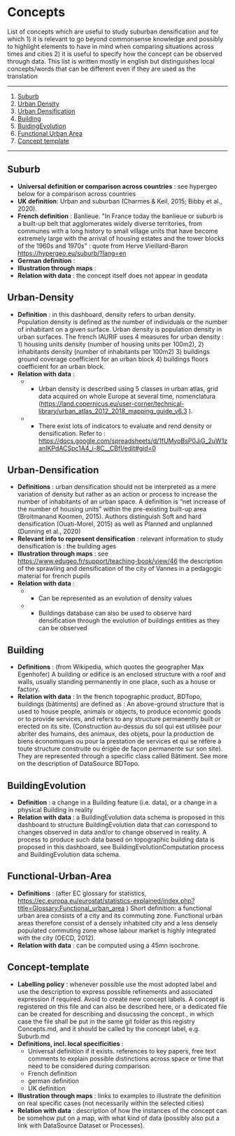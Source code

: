 # Concepts

List of concepts which are useful to study suburban densification and for which 1) it is relevant to go beyond commonsense knowledge and possibly to highlight elements to have in mind when comparing situations across times and cities 2) it is useful to specify how the concept can be observed through data. This list is written mostly in english but distinguishes local concepts/words that can be different even if they are used as the translation 

*******
 1. [Suburb](#Suburb)
 2. [Urban Density](#Urban-Density)
 3. [Urban Densification](#Urban-Densification)
 4. [Building](#Building)
 5. [BuidingEvolution](#BuildingEvolution)
 6. [Functional Urban Area](#Functional-Urban-Area)
 7. [Concept template](#Concept-template)
 *******
## Suburb	
* **Universal definition or comparison across countries** : see hypergeo below for a comparison across countries
* **UK definition**: Urban and suburban (Charmes & Keil, 2015; Bibby et al., 2020).
* **French definition** : Banlieue. "In France today the banlieue or suburb is a built-up belt that agglomerates widely diverse territories, from communes with a long history to small village units that have become extremely large with the arrival of housing estates and the tower blocks of the 1960s and 1970s" : quote from Herve Vieillard-Baron  https://hypergeo.eu/suburb/?lang=en
* **German definition** : 
* **Illustration through maps** : 
* **Relation with data** : the concept itself does not appear in geodata 

## Urban-Density
* **Definition** : in this dashboard, density refers to urban density. Population density is defined as the number of individuals or the number of inhabitant on a given surface.  Urban density is population density in urban surfaces. The french IAURIF uses 4 measures for urban density : 1) housing units density (number of housing units per 100m2), 2) inhabitants density (number of inhabitants per 100m2) 3) buildings ground coverage coefficient for an urban block 4) buildings floors coefficient for an urban block.
* **Relation with data** :
  * * Urban density is described using 5 classes in urban atlas, grid data acquired on whole Europe at several time, nomenclatura (https://land.copernicus.eu/user-corner/technical-library/urban_atlas_2012_2018_mapping_guide_v6.3 ).
  * * There exist lots of indicators to evaluate and rend density or densification. Refer to : https://docs.google.com/spreadsheets/d/1fUMyoBsP0JiG_2uW1zanIKPdACSpc1A4_i-8C__CBfI/edit#gid=0

## Urban-Densification
* **Definitions** : urban densification should not be interpreted as a mere variation of density but rather as an action or process to increase the number of inhabitants of an urban space. A definition is “net increase of the number of housing units” within the pre-existing built-up area (Broitmanand Koomen, 2015). Authors distinguish Soft and hard densification (Ouati-Morel, 2015) as well as Planned and unplanned (Dunning et al., 2020)
* **Relevant info to represent densification** : relevant information to study densification is : the building ages
* **Illustration through maps** : see https://www.edugeo.fr/support/teaching-book/view/46 the description of the sprawling and densification of the city of Vannes in a pedagogic material for french pupils 
* **Relation with data** :
  * * Can be represented as an evolution of density values
  * * Buildings database can also be used to observe hard densification through the evolution of buildings entities as they can be observed 

## Building
* **Definitions** : (from Wikipedia, which quotes the geographer Max Egenhofer) A building or edifice is an enclosed structure with a roof and walls, usually standing permanently in one place, such as a house or factory. 
* **Relation with data** : In the french topographic product, BDTopo, buildings (bâtiments) are defined as : An above-ground structure that is used to house people, animals or objects, to produce economic goods or to provide services, and refers to any structure permanently built or erected on its site. (Construction au-dessus du sol qui est utilisée pour abriter des humains, des animaux, des objets, pour la production de biens économiques ou pour la prestation de services et qui se réfère à toute structure construite ou érigée de façon permanente sur son site). They are represented through a specific class called Bâtiment. See more on the description of DataSource BDTopo.

## BuildingEvolution
* **Definition** : a change in a Building feature (i.e. data), or a change in a physical Building in reality
* **Relation with data** : a BuildingEvolution data schema is proposed in this dashboard to structure BuildingEvolution data that can correspond to changes observed in data and/or to change observed in reality. A process to produce such data based on topographic building data is proposed in this dashboard, see BuildingEvolutionComputation process and BuildingEvolution data schema.  

## Functional-Urban-Area
* **Definitions** : (after EC glossary for statistics, https://ec.europa.eu/eurostat/statistics-explained/index.php?title=Glossary:Functional_urban_area ) Short definition: a functional urban area consists of a city and its commuting zone. Functional urban areas therefore consist of a densely inhabited city and a less densely populated commuting zone whose labour market is highly integrated with the city (OECD, 2012).    
* **Relation with data** : can be computed using a 45mn isochrone.

## Concept-template
* **Labelling policy** : whenever possible use the most adopted label and use the description to express possible refinements and associated expression if required. Avoid to create new concept labels. A concept is registered on this file and can also be described here, or a dedicated file can be created for describing and disucssing the concept., in which case the file shall be put in the same git folder as this registry Concepts.md, and it should be called by the concept label, e.g. Suburb.md
* **Definitions, incl. local specificities** :
    * Universal definition if it exists. references to key papers, free text comments to explain possible distinctions across space or time that need to be considered during comparison.
    *  French definition
    *  german definition
    *  UK definition 
* **Illustration through maps** : links to examples to illustrate the definition on real specific cases (not necessarily within the selected cities)
* **Relation with data** : description of how the instances of the concept can be somehow put on a map, with what kind of data (possibly also put a link with DataSource Dataset or Processes). 

